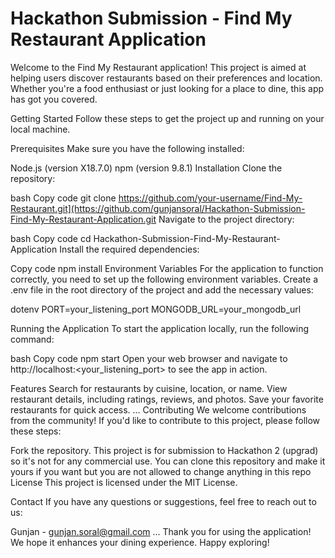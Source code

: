 # Hackathon Submission - Find My Restaurant Application
Welcome to the Find My Restaurant application! This project is aimed at helping users discover restaurants based on their preferences and location. Whether you're a food enthusiast or just looking for a place to dine, this app has got you covered.

Getting Started
Follow these steps to get the project up and running on your local machine.

Prerequisites
Make sure you have the following installed:

Node.js (version X18.7.0)
npm (version 9.8.1)
Installation
Clone the repository:

bash
Copy code
git clone https://github.com/your-username/Find-My-Restaurant.git](https://github.com/gunjansoral/Hackathon-Submission-Find-My-Restaurant-Application.git
Navigate to the project directory:

bash
Copy code
cd Hackathon-Submission-Find-My-Restaurant-Application
Install the required dependencies:

Copy code
npm install
Environment Variables
For the application to function correctly, you need to set up the following environment variables. Create a .env file in the root directory of the project and add the necessary values:

dotenv
PORT=your_listening_port
MONGODB_URL=your_mongodb_url

Running the Application
To start the application locally, run the following command:

bash
Copy code
npm start
Open your web browser and navigate to http://localhost:<your_listening_port> to see the app in action.

Features
Search for restaurants by cuisine, location, or name.
View restaurant details, including ratings, reviews, and photos.
Save your favorite restaurants for quick access.
...
Contributing
We welcome contributions from the community! If you'd like to contribute to this project, please follow these steps:

Fork the repository.
This project is for submission to Hackathon 2 (upgrad) so it's not for any commercial use.
You can clone this repository and make it yours if you want but you are not allowed to change anything in this repo
License
This project is licensed under the MIT License.

Contact
If you have any questions or suggestions, feel free to reach out to us:

Gunjan - gunjan.soral@gmail.com
...
Thank you for using the application! We hope it enhances your dining experience. Happy exploring!




